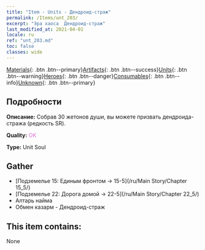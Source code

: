 ```yaml
---
title: "Item - Units - Дендроид-страж"
permalink: /Items/unt_203/
excerpt: "Эра хаоса  Дендроид-страж"
last_modified_at: 2021-04-01
locale: ru
ref: "unt_203.md"
toc: false
classes: wide
---
```

 [Materials](/ru/Items/){: .btn .btn--primary}[Artifacts](/ru/Items/Artifacts/){: .btn .btn--success}[Units](/ru/Items/Units/){: .btn .btn--warning}[Heroes](/ru/Items/Heroes/){: .btn .btn--danger}[Consumables](/ru/Items/Consumables/){: .btn .btn--info}[Unknown](/ru/Items/Unknown/){: .btn .btn--primary}

## Подробности
 **Описание:** Собрав 30 жетонов души, вы можете призвать дендроида-стража (редкость SR).

 **Quality:** <span style="color: #DA70D6">OK</span>

 **Type:** Unit Soul

## Gather

*    [Подземелье 15: Единым фронтом -> 15-5](/ru/Main Story/Chapter 15_5/) 
*    [Подземелье 22: Дорога домой -> 22-5](/ru/Main Story/Chapter 22_5/) 
*    Алтарь найма 
*    Обмен казарм - Дендроид-страж 

## This item contains:

  None

